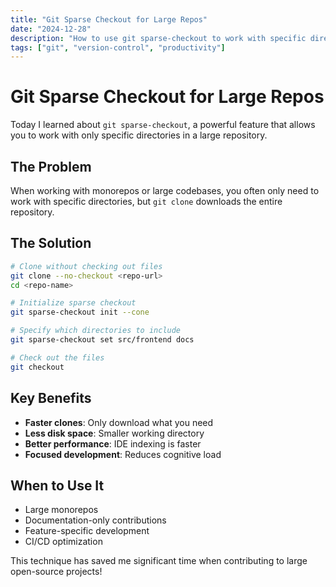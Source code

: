 ```yaml
---
title: "Git Sparse Checkout for Large Repos"
date: "2024-12-28"
description: "How to use git sparse-checkout to work with specific directories in large repositories"
tags: ["git", "version-control", "productivity"]
---
```


# Git Sparse Checkout for Large Repos

Today I learned about `git sparse-checkout`, a powerful feature that allows you to work with only specific directories in a large repository.

## The Problem

When working with monorepos or large codebases, you often only need to work with specific directories, but `git clone` downloads the entire repository.

## The Solution

```bash
# Clone without checking out files
git clone --no-checkout <repo-url>
cd <repo-name>

# Initialize sparse checkout
git sparse-checkout init --cone

# Specify which directories to include
git sparse-checkout set src/frontend docs

# Check out the files
git checkout
```

## Key Benefits

- **Faster clones**: Only download what you need
- **Less disk space**: Smaller working directory
- **Better performance**: IDE indexing is faster
- **Focused development**: Reduces cognitive load

## When to Use It

- Large monorepos
- Documentation-only contributions
- Feature-specific development
- CI/CD optimization

This technique has saved me significant time when contributing to large open-source projects! 
